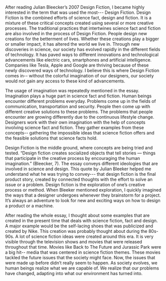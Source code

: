 After reading Julian Bleecker’s 2007 Design Fiction, I became highly interested in the term that was used the most--- Design Fiction. Design Fiction is the combined efforts of science fact, design and fiction. It is a mixture of these critical concepts created using several or more creative processes. The traditional practices that intertwines science fact and fiction are also involved in the process of Design Fiction. People design new creations for the betterment of lives. Whether these creations play a bigger or smaller impact, it has altered the world we live in. Through new discoveries in science, our society has evolved rapidly in the different fields of technology. It has paved ways to different innovations and technological advancements like electric cars, smartphones and artificial intelligence. Companies like Tesla, Apple and Google are thriving because of these newly discovered ways of technology. I believe this is where Design Fiction comes in-- without the colorful imagination of our designers, our society would not gain any access to these kind of advancements. 

The usage of imagination was repeatedly mentioned in the essay. Imagination plays a huge part in science fact and fiction. Human beings encounter different problems everyday. Problems come up in the fields of communication, transportation and security. People then come up with different creative solutions to these problems. The problems that people encounter are growing differently due to the continuous lifestyle change. Designers work with their own imagination with the help of concepts involving science fact and fiction. They gather examples from these concepts-- gathering the impossible ideas that science fiction offers and the feasible solutions that science facts hold. 

Design Fiction is the middle ground, where concepts are being tried and tested. “Design fiction creates socialized objects that tell stories — things that participate in the creative process by encouraging the human imagination.” (Bleecker, 7). The essay conveys different ideologies that are involved in science and design. This quote by Julian Bleeker helped me understand what he was trying to convey--- that design fiction is the final product story, created by connected thoughts with the effort to solve an issue or a problem. Design fiction is the exploration of one’s creative process or method. When Bleeker mentioned exploration, I quickly imagined the ways that a designer undergoes whenever they brainstorm for a project. It’s always an adventure to look for new and exciting ways on how to design a product or a machine.

After reading the whole essay, I thought about some examples that are created in the present time that deals with science fiction, fact and design. A major example would be the self-lacing shoes that was publicized and created by Nike. This creation was probably thought about during the 80s-90s. A lot of science fiction ideas were created around this era. It is very visible through the television shows and movies that were released throughout that time. Movies like Back to The Future and Jurassic Park were a big hit-- media that was centered in science fiction themes. These movies tackled the future issues that the society might face. Now, the issues that were made up before didn’t really seem to happen. As society evolves, we human beings realize what we are capable of. We realize that our problems have changed, adapting into what our environment has turned into. 
